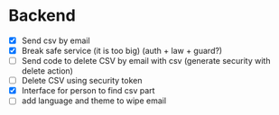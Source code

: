 # Backend
- [x] Send csv by email
- [x] Break safe service (it is too big) (auth + law + guard?)
- [ ] Send code to delete CSV by email with csv (generate security with delete action)
- [ ] Delete CSV using security token
- [x] Interface for person to find csv part
- [ ] add language and theme to wipe email
